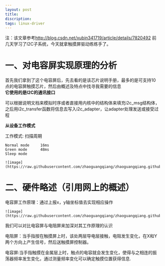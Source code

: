 ```yaml
---
layout: post
title: 
discription: 
tags: linux-driver
---
```

  注：该文章参考<http://blog.csdn.net/xubin341719/article/details/7820492>
  前几天学习了I2C子系统，今天就拿触摸屏驱动练练手了。

 一、对电容屏实现原理的分析
======

  首先我们拿到了这个电容屏后，先去看的是该芯片说明手册，最多的是可支持10点的电容屏触摸芯片，然后由概述及特点中找寻我需要的信息     
   **它使用的是I2C的通讯接口**

  可以根据说明文档来模拟时序或者直接用内核中的结构体来填充i2c_msg结构体，之后用i2c_transfer函数将信息去写入i2c_adapter，让adapter处理发送或接受过程

   **从设备工作模式**

  工作模式:       扫描周期   

    Normal mode     16ms  
    Green mode      48ms  
    Sleep mode      

    ![image](https://raw.githubusercontent.com/zhaoguangqiang/zhaoguangqiang.github.com/master/_posts/2014/work_mode.png)

 二、硬件略述（引用网上的概述）
======

  电容屏工作原理：通过上报x，y轴坐标值去实现相应操作

    ![image](https://raw.githubusercontent.com/zhaoguangqiang/zhaoguangqiang.github.com/master/_posts/2014/1343834433_2370.jpg)

  我们可以对比电容屏与电阻屏来加深对其工作原理的认识

  电阻屏：当手指按在触摸屏上时，该处两层导电层接触，电阻发生变化，在X和Y两个方向上产生信号，然后送触摸屏控制器。

  电容屏:当手指触摸在金属层上时，触点的电容就会发生变化，使得与之相连的振荡器频率发生变化，通过测量频率变化可以确定触摸位置获得信息.
    

  

